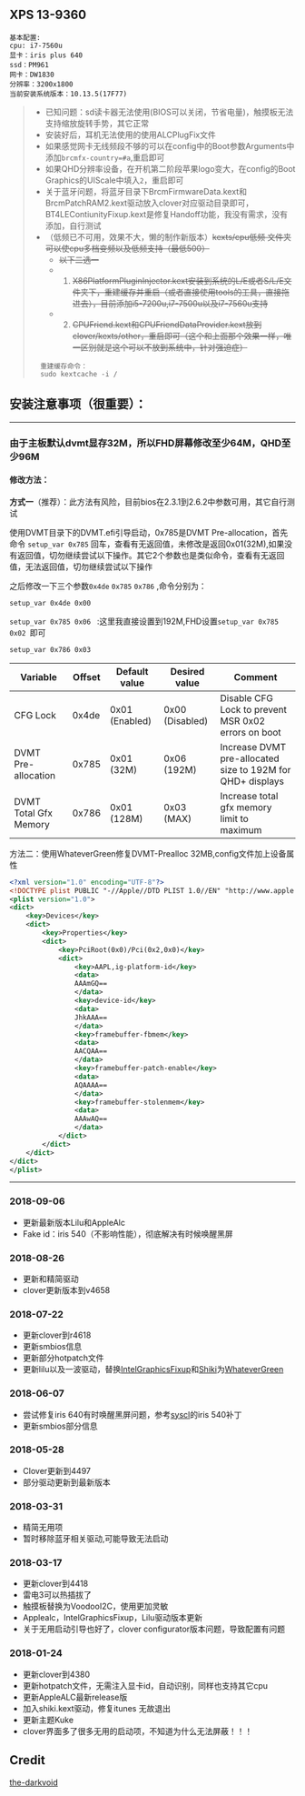 ## XPS 13-9360
```
基本配置:
cpu: i7-7560u
显卡：iris plus 640
ssd：PM961
网卡：DW1830
分辨率：3200x1800
当前安装系统版本：10.13.5(17F77)
```
> - 已知问题：sd读卡器无法使用(BIOS可以关闭，节省电量)，触摸板无法支持缩放旋转手势，其它正常
> - 安装好后，耳机无法使用的使用ALCPlugFix文件
> - 如果感觉网卡无线频段不够的可以在config中的Boot参数Arguments中添加`brcmfx-country=#a`,重启即可
> - 如果QHD分辨率设备，在开机第二阶段苹果logo变大，在config的Boot Graphics的UIScale中填入`2`，重启即可
> - 关于蓝牙问题，将蓝牙目录下BrcmFirmwareData.kext和BrcmPatchRAM2.kext驱动放入clover对应驱动目录即可，BT4LEContiunityFixup.kext是修复Handoff功能，我没有需求，没有添加，自行测试
> - （低频已不可用，效果不大，懒的制作新版本）~~kexts/cpu低频 文件夹可以使cpu多档变频以及低频支持（最低500）~~
>   - ~~以下二选一~~
>   - 1. ~~X86PlatformPluginInjector.kext安装到系统的L/E或者S/L/E文件夹下，重建缓存并重启（或者直接使用tools的工具，直接拖进去），目前添加i5-7200u,i7-7500u以及i7-7560u支持~~
>   - 2. ~~CPUFriend.kext和CPUFriendDataProvider.kext放到clover/kexts/other，重启即可（这个和上面那个效果一样，唯一区别就是这个可以不放到系统中，针对强迫症）~~
>  ```
>    重建缓存命令：
>    sudo kextcache -i /
>  ```

## 安装注意事项（很重要）：

---------------------

### 由于主板默认dvmt显存32M，所以FHD屏幕修改至少64M，QHD至少96M

#### 修改方法：

**方式一**（推荐）：此方法有风险，目前bios在2.3.1到2.6.2中参数可用，其它自行测试

使用DVMT目录下的DVMT.efi引导启动，0x785是DVMT Pre-allocation，首先命令 `setup_var 0x785` 回车，查看有无返回值，未修改是返回0x01(32M),如果没有返回值，切勿继续尝试以下操作。其它2个参数也是类似命令，查看有无返回值，无法返回值，切勿继续尝试以下操作

之后修改一下三个参数`0x4de`  `0x785` `0x786` ,命令分别为：

 `setup_var 0x4de 0x00 ` 

 `setup_var 0x785 0x06 `  :这里我直接设置到192M,FHD设置`setup_var 0x785 0x02 `即可 

 `setup_var 0x786 0x03 ` 

| Variable              | Offset | Default value  | Desired value   | Comment                                                    |
| --------------------- | ------ | -------------- | --------------- | ---------------------------------------------------------- |
| CFG Lock              | 0x4de  | 0x01 (Enabled) | 0x00 (Disabled) | Disable CFG Lock to prevent MSR 0x02 errors on boot        |
| DVMT Pre-allocation   | 0x785  | 0x01 (32M)     | 0x06 (192M)     | Increase DVMT pre-allocated size to 192M for QHD+ displays |
| DVMT Total Gfx Memory | 0x786  | 0x01 (128M)    | 0x03 (MAX)      | Increase total gfx memory limit to maximum                 |



方法二：使用WhateverGreen修复DVMT-Prealloc 32MB,config文件加上设备属性

```xml
<?xml version="1.0" encoding="UTF-8"?>
<!DOCTYPE plist PUBLIC "-//Apple//DTD PLIST 1.0//EN" "http://www.apple.com/DTDs/PropertyList-1.0.dtd">
<plist version="1.0">
<dict>
	<key>Devices</key>
	<dict>
		<key>Properties</key>
		<dict>
			<key>PciRoot(0x0)/Pci(0x2,0x0)</key>
			<dict>
				<key>AAPL,ig-platform-id</key>
				<data>
				AAAmGQ==
				</data>
				<key>device-id</key>
				<data>
				JhkAAA==
				</data>
				<key>framebuffer-fbmem</key>
				<data>
				AACQAA==
				</data>
				<key>framebuffer-patch-enable</key>
				<data>
				AQAAAA==
				</data>
				<key>framebuffer-stolenmem</key>
				<data>
				AAAwAQ==
				</data>
			</dict>
		</dict>
	</dict>
</dict>
</plist>
```
-----------------

### 2018-09-06

- 更新最新版本Lilu和AppleAlc
- Fake id：iris 540（不影响性能），彻底解决有时候唤醒黑屏

### 2018-08-26

- 更新和精简驱动
- clover更新版本到v4658

### 2018-07-22

- 更新clover到r4618
- 更新smbios信息
- 更新部分hotpatch文件
- 更新lilu以及一波驱动，替换[IntelGraphicsFixup](https://github.com/lvs1974/IntelGraphicsFixup)和[Shiki](https://github.com/acidanthera/Shiki)为[WhateverGreen](https://github.com/acidanthera/WhateverGreen)

### 2018-06-07

- 尝试修复iris 640有时唤醒黑屏问题，参考[syscl](https://github.com/syscl/XPS9350-macOS)的iris 540补丁
- 更新smbios部分信息

### 2018-05-28

- Clover更新到4497
- 部分驱动更新到最新版本

### 2018-03-31

- 精简无用项
- 暂时移除蓝牙相关驱动,可能导致无法启动

### 2018-03-17

- 更新clover到4418
- 雷电3可以热插拔了
- 触摸板替换为VoodooI2C，使用更加灵敏
- Applealc，IntelGraphicsFixup，Lilu驱动版本更新
- 关于无用启动引导也好了，clover configurator版本问题，导致配置有问题


### 2018-01-24

- 更新clover到4380
- 更新hotpatch文件，无需注入显卡id，自动识别，同样也支持其它cpu
- 更新AppleALC最新release版
- 加入shiki.kext驱动，修复itunes 无故退出
- 更新主题Kuke
- clover界面多了很多无用的启动项，不知道为什么无法屏蔽！！！

## Credit
[the-darkvoid](https://github.com/the-darkvoid/XPS9360-macOS)
